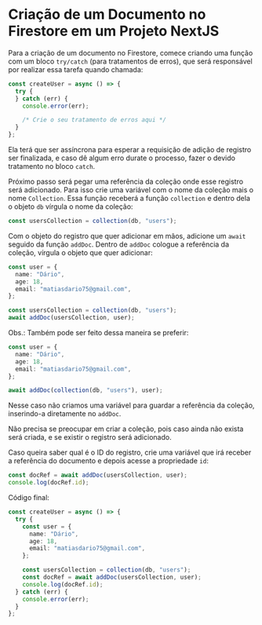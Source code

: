 # Criação de um Documento no Firestore em um Projeto NextJS

Para a criação de um documento no Firestore, comece criando uma função com um bloco `try/catch` (para tratamentos de erros), que será responsável por realizar essa tarefa quando chamada:

```typescript
const createUser = async () => {
  try {
  } catch (err) {
    console.error(err);

    /* Crie o seu tratamento de erros aqui */
  }
};
```

Ela terá que ser assíncrona para esperar a requisição de adição de registro ser finalizada, e caso dê algum erro durate o processo, fazer o devido tratamento no bloco `catch`.

Próximo passo será pegar uma referência da coleção onde esse registro será adicionado.
Para isso crie uma variável com o nome da coleção mais o nome `Collection`.
Essa função receberá a função `collection` e dentro dela o objeto `db` vírgula o nome da coleção:

```typescript
const usersCollection = collection(db, "users");
```

Com o objeto do registro que quer adicionar em mãos, adicione um `await` seguido da função `addDoc`.
Dentro de `addDoc` cologue a referência da coleção, vírgula o objeto que quer adicionar:

```typescript
const user = {
  name: "Dário",
  age: 18,
  email: "matiasdario75@gmail.com",
};

const usersCollection = collection(db, "users");
await addDoc(usersCollection, user);
```

Obs.: Também pode ser feito dessa maneira se preferir:

```typescript
const user = {
  name: "Dário",
  age: 18,
  email: "matiasdario75@gmail.com",
};

await addDoc(collection(db, "users"), user);
```
Nesse caso não criamos uma variável para guardar a referência da coleção, inserindo-a diretamente no `addDoc`.

Não precisa se preocupar em criar a coleção, pois caso ainda não exista será criada, e se existir o registro será adicionado.

Caso queira saber qual é o ID do registro, crie uma variável que irá receber a referência do documento e depois acesse a propriedade `id`:

```typescript
const docRef = await addDoc(usersCollection, user);
console.log(docRef.id);
```

Código final:

```typescript
const createUser = async () => {
  try {
    const user = {
      name: "Dário",
      age: 18,
      email: "matiasdario75@gmail.com",
    };

    const usersCollection = collection(db, "users");
    const docRef = await addDoc(usersCollection, user);
    console.log(docRef.id);
  } catch (err) {
    console.error(err);
  }
};
```
